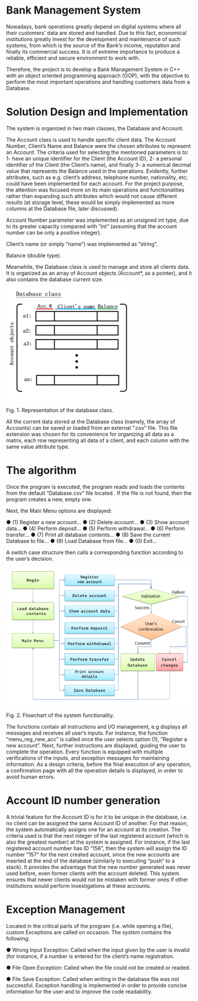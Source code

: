 # Bank Management System

Nowadays, bank operations greatly depend on digital systems where all their customers' data are stored and handled. Due to this fact, economical institutions greatly invest for the development and maintenance of such systems, from which is the source of the Bank’s income, reputation and finally its commercial success. It is of extreme importance to produce a reliable, efficient and secure environment to work with.

Therefore, the project is to develop a Bank Management System in C++ with an object oriented programming approach (OOP), with the objective to perform the most important operations and handling customers data from a Database. 

# Solution Design and Implementation

The system is organized in two main classes, the Database and Account. 

The Account class is used to handle specific client data. The Account Number, Client’s Name and Balance were the chosen attributes to represent an Account. The criteria used for selecting the mentioned parameters is to:
1- have an unique identifier for the Client (the Account ID), 
2- a personal identifier of the Client (the Client’s name), and finally
3- a numerical decimal value that represents the Balance used in the operations.
Evidently, further attributes, such as e.g. client’s address, telephone number, nationality, etc; could have been implemented for each account. For the project purpose, the attention was focused more on its main operations and functionalities rather than expanding such attributes which would not cause different results (at storage level, these would be simply implemented as more columns at the Database file, later discussed).

 Account Number parameter was implemented as an unsigned int type, due to its greater capacity compared with “int” (assuming that the account number can be only a positive integer).

 Client’s name (or simply “name”) was implemented as “string”.

 Balance (double type). 

Meanwhile, the Database class is used to manage and store all clients data. It is organized as an array of Account objects (Account*, as a pointer), and it also contains the database current size.

![Demo](./docs/images/db_class.png)

Fig. 1. Representation of the database class.


All the current data stored at the Database class (namely, the array of Accounts) can be saved or loaded from an external “.csv” file. This file extension was chosen for its convenience for organizing all data as a matrix, each row representing all data of a client, and each column with the same value attribute type.

# The algorithm

Once the program is executed, the program reads and loads the contents from the default “Database.csv” file located . If the file is not found, then the program creates a new, empty one. 
	
Next, the Main Menu options are displayed:

●	(1) Register a new account...
●	(2) Delete account...
●	(3) Show account data...
●	(4) Perform deposit...
●	(5) Perform withdrawal...
●	(6) Perform transfer...
●	(7) Print all database contents...
●	(8) Save the current Database to file...
●	(9) Load Database from file...
●	(0) Exit…

A switch case structure then calls a corresponding function according to the user’s decision. 

![Demo](./docs/images/flowchart.png)

Fig. 2. Flowchart of the system functionality.

The functions contain all instructions and I/O management, e.g displays all messages and receives all user’s inputs. 
For instance, the function “menu_reg_new_acc” is called once the user selects option (1), “Register a new account”. Next, further instructions are displayed, guiding the user to complete the operation.
Every function is equipped with multiple verifications of the inputs, and exception messages for maintaining information.
As a design criteria, before the final execution of any operation, a confirmation page with all the operation details is displayed, in order to avoid human errors.


# Account ID number generation

A trivial feature for the Account ID is for it to be unique in the database, i.e. no client can be assigned the same Account ID of another.
For that reason, the system automatically assigns one for an account at its creation. The criteria used is that the next integer of the last registered account (which is also the greatest number) at the system is assigned.
For instance, if the last registered account number has ID “156”, then the system will assign the ID number “157” for the next created account, since the new accounts are inserted at the end of the database (similarly to executing “push” to a stack).
It provides the advantage that the new number generated was never used before, even former clients with the account deleted. This system ensures that newer clients would not be mistaken with former ones if other institutions would perform investigations at these accounts.

# Exception Management

Located in the critical parts of the program (i.e. while opening a file), custom Exceptions are called on occasion. The system contains the following:

●	Wrong Input Exception: Called when the input given by the user is invalid (for instance, if a number is entered for the client’s name registration. 


●	File Open Exception: Called when the file could not be created or readed.

●	File Save Exception: Called when writing in the database file was not successful.
Exception handling is implemented in order to provide concise information for the user and to improve the code readability. 


